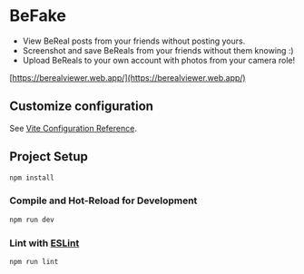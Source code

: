# BeFake

- View BeReal posts from your friends without posting yours.
- Screenshot and save BeReals from your friends without them knowing
:)
- Upload BeReals to your own account with photos from your camera role!

[https://berealviewer.web.app/](https://berealviewer.web.app/)


## Customize configuration

See [Vite Configuration Reference](https://vitejs.dev/config/).

## Project Setup

```sh
npm install
```

### Compile and Hot-Reload for Development

```sh
npm run dev
```

### Lint with [ESLint](https://eslint.org/)

```sh
npm run lint
```
